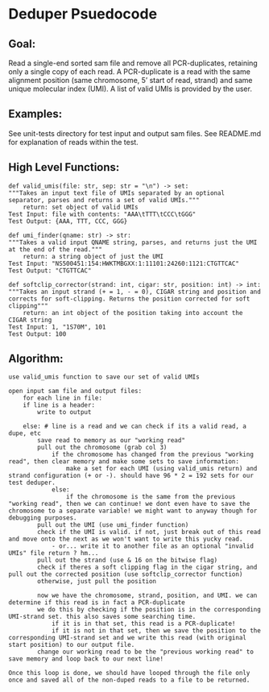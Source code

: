 # Deduper Psuedocode

## Goal:

Read a single-end sorted sam file and remove all PCR-duplicates, retaining only a single copy of each read. A PCR-duplicate is a read with the same alignment position (same chromosome, 5’ start of read, strand) and same unique molecular index (UMI). A list of valid UMIs is provided by the user.

## Examples:

See unit-tests directory for test input and output sam files. See README.md for explanation of reads within the test.

## High Level Functions:

```
def valid_umis(file: str, sep: str = "\n") -> set:
"""Takes an input text file of UMIs separated by an optional separator, parses and returns a set of valid UMIs."""
    return: set object of valid UMIs
Test Input: file with contents: "AAA\tTTT\tCCC\tGGG"
Test Output: {AAA, TTT, CCC, GGG}
```

```
def umi_finder(qname: str) -> str:
"""Takes a valid input QNAME string, parses, and returns just the UMI at the end of the read."""
    return: a string object of just the UMI
Test Input: "NS500451:154:HWKTMBGXX:1:11101:24260:1121:CTGTTCAC"
Test Output: "CTGTTCAC"
```

```
def softclip_corrector(strand: int, cigar: str, position: int) -> int:
"""Takes an input strand (+ = 1, - = 0), CIGAR string and position and corrects for soft-clipping. Returns the position corrected for soft clipping"""
    return: an int object of the position taking into account the CIGAR string
Test Input: 1, "1S70M", 101
Test Output: 100
```

## Algorithm:

```
use valid_umis function to save our set of valid UMIs

open input sam file and output files:
    for each line in file:
    if line is a header:
        write to output

    else: # line is a read and we can check if its a valid read, a dupe, etc
        save read to memory as our "working read"
        pull out the chromosome (grab col 3)
            if the chromosome has changed from the previous "working read", then clear memory and make some sets to save information:
                make a set for each UMI (using valid_umis return) and strand configuration (+ or -). should have 96 * 2 = 192 sets for our test deduper.
            else:
                if the chromosome is the same from the previous "working read", then we can continue! we dont even have to save the chromosome to a separate variable! we might want to anyway though for debugging purposes.
        pull out the UMI (use umi_finder function)
        check if the UMI is valid. if not, just break out of this read and move onto the next as we won't want to write this yucky read.
            - or... write it to another file as an optional "invalid UMIs" file return ? hm...
        pull out the strand (use & 16 on the bitwise flag)
        check if theres a soft clipping flag in the cigar string, and pull out the corrected position (use softclip_corrector function)
        otherwise, just pull the position

        now we have the chromosome, strand, position, and UMI. we can determine if this read is in fact a PCR-duplicate
        we do this by checking if the position is in the corresponding UMI-strand set. this also saves some searching time.
            if it is in that set, this read is a PCR-duplicate! 
            if it is not in that set, then we save the position to the corresponding UMI-strand set and we write this read (with original start position) to our output file.
        change our working read to be the "previous working read" to save memory and loop back to our next line!

Once this loop is done, we should have looped through the file only once and saved all of the non-duped reads to a file to be returned.
```

